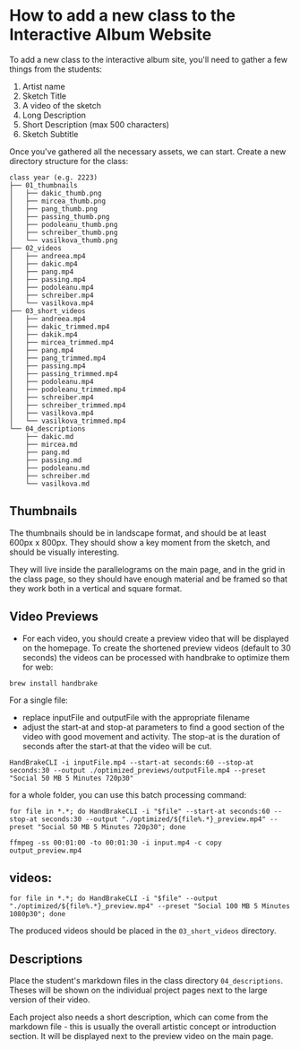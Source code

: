 # How to add a new class to the Interactive Album Website

To add a new class to the interactive album site, you'll need to gather a few things from the students:

1. Artist name
2. Sketch Title
3. A video of the sketch
4. Long Description
5. Short Description (max 500 characters)
6. Sketch Subtitle

Once you've gathered all the necessary assets, we can start. Create a new directory structure for the class:

```
class year (e.g. 2223)
├── 01_thumbnails
│   ├── dakic_thumb.png
│   ├── mircea_thumb.png
│   ├── pang_thumb.png
│   ├── passing_thumb.png
│   ├── podoleanu_thumb.png
│   ├── schreiber_thumb.png
│   └── vasilkova_thumb.png
├── 02_videos
│   ├── andreea.mp4
│   ├── dakic.mp4
│   ├── pang.mp4
│   ├── passing.mp4
│   ├── podoleanu.mp4
│   ├── schreiber.mp4
│   └── vasilkova.mp4
├── 03_short_videos
│   ├── andreea.mp4
│   ├── dakic_trimmed.mp4
│   ├── dakik.mp4
│   ├── mircea_trimmed.mp4
│   ├── pang.mp4
│   ├── pang_trimmed.mp4
│   ├── passing.mp4
│   ├── passing_trimmed.mp4
│   ├── podoleanu.mp4
│   ├── podoleanu_trimmed.mp4
│   ├── schreiber.mp4
│   ├── schreiber_trimmed.mp4
│   ├── vasilkova.mp4
│   └── vasilkova_trimmed.mp4
└── 04_descriptions
    ├── dakic.md
    ├── mircea.md
    ├── pang.md
    ├── passing.md
    ├── podoleanu.md
    ├── schreiber.md
    └── vasilkova.md
```

## Thumbnails

The thumbnails should be in landscape format, and should be at least 600px x 800px. They should show a key moment from the sketch, and should be visually interesting.

They will live inside the parallelograms on the main page, and in the grid in the class page, so they should have enough material and be framed so that they work both in a vertical and square format.

## Video Previews

- For each video, you should create a preview video that will be displayed on the homepage. To create the shortened preview videos (default to 30 seconds) the videos can be processed with handbrake to optimize them for web:

```shell
brew install handbrake
```

For a single file:

- replace inputFile and outputFile with the appropriate filename
- adjust the start-at and stop-at parameters to find a good section of the video with good movement and activity. The stop-at is the duration of seconds after the start-at that the video will be cut.

```shell
HandBrakeCLI -i inputFile.mp4 --start-at seconds:60 --stop-at seconds:30 --output ./optimized_previews/outputFile.mp4 --preset "Social 50 MB 5 Minutes 720p30"
```

for a whole folder, you can use this batch processing command:

```shell
for file in *.*; do HandBrakeCLI -i "$file" --start-at seconds:60 --stop-at seconds:30 --output "./optimized/${file%.*}_preview.mp4" --preset "Social 50 MB 5 Minutes 720p30"; done
```

```shell
ffmpeg -ss 00:01:00 -to 00:01:30 -i input.mp4 -c copy output_preview.mp4
```

## videos:

```shell
for file in *.*; do HandBrakeCLI -i "$file" --output "./optimized/${file%.*}_preview.mp4" --preset "Social 100 MB 5 Minutes 1080p30"; done
```

The produced videos should be placed in the `03_short_videos` directory.

## Descriptions

Place the student's markdown files in the class directory `04_descriptions`. Theses will be shown on the individual project pages next to the large version of their video.

Each project also needs a short description, which can come from the markdown file - this is usually the overall artistic concept or introduction section. It will be displayed next to the preview video on the main page.